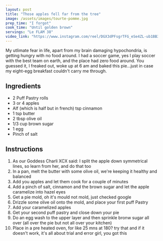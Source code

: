 ```yaml
---
layout: post
title: "Those apples fell far from the tree"
image: /assets/images/tourte-pomme.jpg
prep_time: "I forgot"
cook_time: "Until golden brown"
servings: "Le FLAM 38"
video_link: "https://www.instagram.com/reel/DGX3dPFsgrTFG_eSe4ZL-ub1BB3Sp7Kul_S1eo0/?igsh=MWFnNXB1ZHp5bHhydQ== "
---
```


My utlimate fear in life, apart from my brain damaging hypochondria, is getting hungry with no food around. I had a soccer game, yes I play soccer with the best team on earth, and the place had zero food around. You guessed it, I freaked out, woke up at 6 am and baked this pie...just in case my eight-egg breakfast couldn't carry me through. 

## Ingredients

* 2 Puff Pastry rolls
* 3 or 4 apples
* Alf (which is half but in french) tsp cinnamon
* 1 tsp butter 
* 2 tbsp olive oil 
* 1/3 cup brown sugar
* 1 egg
* Pinch of salt



## Instructions

1. As our Goddess Charli XCX said: I split the apple down symmetrical lines, so learn from her, and do that too
2. In a pan, melt the butter with some olive oil, we're keeping it healthy and balanced
3. Add you apples and let them cook for a couple of minutes
4. Add a pinch of salt, cinnamon and the brown sugar and let the apple caramelize into hazel eyes
5. Get a pie mold, oh it's mould not mold, just checked google
6. Drizzle some olive oil onto the mold, and place your first puff Pastry
7. Add your caramelized apples
8. Get your second puff pastry and close down your pie
9. Do an egg wash to the upper layer and then sprinkle bronw sugar all over (all over the pie but not all over your kitchen) 
9. Place in a pre heated oven, for like 25 mns at 180? try that and if it doesn't work, it's all about trial and error girl, you got this


